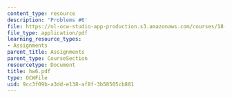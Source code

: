```yaml
---
content_type: resource
description: 'Problems #6'
file: https://ol-ocw-studio-app-production.s3.amazonaws.com/courses/18-s66-the-art-of-counting-spring-2003/9cc3f09ba3dde138af8f3b58505cb881_hw6.pdf
file_type: application/pdf
learning_resource_types:
- Assignments
parent_title: Assignments
parent_type: CourseSection
resourcetype: Document
title: hw6.pdf
type: OCWFile
uid: 9cc3f09b-a3dd-e138-af8f-3b58505cb881
---
```

